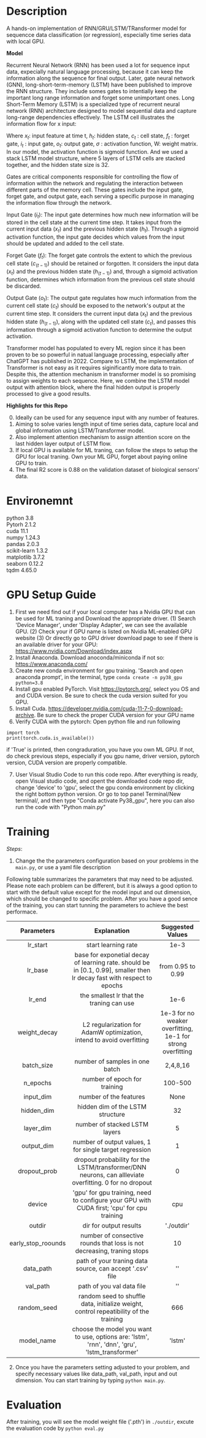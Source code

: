 # Description
A hands-on implementation of RNN/GRU/LSTM/TRansformer model for sequencce data classification (or regression), especially time series data with local GPU.

**Model**

Recurrent Neural Network (RNN) has been used a lot for sequence input data, expecially natural language processing, because it can keep the information along the sequence for final output. Later, gate neural network (GNN), long-short-term-memory (LSTM) have been published to improve the RNN structure. They include somes gates to intentially keep the important long range information and forget some unimportant ones. Long Short-Term Memory (LSTM) is a specialized type of recurrent neural network (RNN) architecture designed to model sequential data and capture long-range dependencies effectively. The LSTM cell illustrates the information flow for x input:
 
Where $x_t$: input feature at time t, $h_t$: hidden state, $c_t$  : cell state, $f_t$ : forget gate, $i_t$ : input gate, $o_t$: output gate, $σ$ : activation function, W: weight matrix. In our model, the activation function is sigmoid function. And we used a stack LSTM model structure, where 5 layers of LSTM cells are stacked together, and the hidden state size is 32.

Gates are critical components responsible for controlling the flow of information within the network and regulating the interaction between different parts of the memory cell. These gates include the input gate, forget gate, and output gate, each serving a specific purpose in managing the information flow through the network.

Input Gate ($i_t$): The input gate determines how much new information will be stored in the cell state at the current time step. It takes input from the current input data ($x_t$) and the previous hidden state ($h_t$). Through a sigmoid activation function, the input gate decides which values from the input should be updated and added to the cell state.

Forget Gate ($f_t$): The forget gate controls the extent to which the previous cell state ($c_(t-1)$) should be retained or forgotten. It considers the input data ($x_t$) and the previous hidden state ($h_(t-1)$) and, through a sigmoid activation function, determines which information from the previous cell state should be discarded.

Output Gate ($o_t$): The output gate regulates how much information from the current cell state ($c_t$) should be exposed to the network's output at the current time step. It considers the current input data ($x_t$) and the previous hidden state ($h_(t-1)$), along with the updated cell state ($c_t$), and passes this information through a sigmoid activation function to determine the output activation.

Transformer model has populated to every ML region since it has been proven to be so powerful in natual language processing, especially after ChatGPT has published in 2022. Compare to LSTM, the implementation of Transformer is not easy as it requires siginificantly more data to train. Despite this, the attention mechanism in transformer model is so promising to assign weights to each sequence. Here, we combine the LSTM model output with attention block, where the final hidden output is properly processed to give a good results.

**Highlights for this Repo**

0. Ideally can be used for any sequence input with any number of features.
1. Aiming to solve varies length input of time series data, capture local and global information using LSTM/Transformer model.
2. Also implement attention mechanism to assign attention score on the last hidden layer output of LSTM flow.
3. If local GPU is available for ML traning, can follow the steps to setup the GPU for local traning. Own your ML GPU, forget about paying online GPU to train.
4. The final R2 score is 0.88 on the validation dataset of biological sensors' data.


# Environemnt
python 3.8\
Pytorh 2.1.2\
cuda 11.1\
numpy 1.24.3\
pandas 2.0.3\
scikit-learn 1.3.2\
matplotlib 3.7.2\
seaborn 0.12.2\
tqdm 4.65.0

# GPU Setup Guide
1. First we need find out if your local computer has a Nvidia GPU that can be used for ML traning and Download the appropriate driver. (1) Search 'Device Manager', under 'Display Adapter', we can see the available GPU. (2) Check your if GPU name is listed on Nvidia ML-enabled GPU website (3) Or directly go to GPU driver download page to see if there is an available driver for your GPU: https://www.nvidia.com/Download/index.aspx
2. Install Anaconda. Download anoconda/miniconda if not so: https://www.anaconda.com/
3. Create new conda environment for gpu training. 'Search and open anaconda prompt', in the terminal, type  ```conda create -n py38_gpu python=3.8```
4. Install gpu enabled PyTorch. Visit https://pytorch.org/, select you OS and and CUDA version. Be sure to check the cuda version suited for you GPU.
5. Install Cuda. https://developer.nvidia.com/cuda-11-7-0-download-archive. Be sure to check the proper CUDA version for your GPU name
6. Verify CUDA with the pytorch: Open python file and run following
```
import torch
print(torch.cuda.is_available())
```
if 'True' is printed, then congraduration, you have you own ML GPU. If not, do check previous steps, especially if you gpu name, driver version, pytorch version, CUDA version are properly compatible.

7. User Visual Studio Code to run this code repo. After everything is ready, open Visual studio code, and opent the downloaded code repo dir, change 'device' to 'gpu', select the gpu conda environment by clicking the right bottom python version. Or go to top panel Terminal/New terminal/, and then type "Conda activate Py38_gpu", here you can also run the code with "Python main.py"

# Training
*Steps*:
1. Change the the parameters configuration based on your problems in the ```main.py```, or use a yaml file description

Following table summarizes the parameters that may need to be adjusted. Please note each problem can be different, but it is always a good option to start with the default value except for the model input and out dimension, which should be changed to specific problem. After you have a good sence of the training, you can start tunning the parameters to achieve the best performace.

| Parameters | Explanation | Suggested Values|
| :---:      | :---:       | :---:           |
| lr_start   | start learning rate | 1e-3    |
| lr_base    | base for exponetial decay of learning rate. should be in [0.1, 0.99], smaller then lr decay fast with respect to epochs | from 0.95 to 0.99|
|lr_end|the smallest lr that the traning can use | 1e-6 |
|weight_decay|L2 regularization for AdamW optimization, intend to avoid overfitting|1e-3 for no weaker overfitting, 1e-1 for strong overfitting|
|batch_size| number of samples in one batch| 2,4,8,16|
|n_epochs|number of epoch for training|100-500|
|input_dim| number of the features| None|
|hidden_dim| hidden dim of the LSTM structure| 32|
|layer_dim| number of stacked LSTM layers | 5|
|output_dim| number of output values, 1 for single target regression| 1|
|dropout_prob| dropout probability for the LSTM/transformer/DNN neurons, can allleviate overfitting. 0 for no dropout| 0|
|device| 'gpu' for gpu training, need to configure your GPU with CUDA first; 'cpu' for cpu training|cpu|
|outdir|dir for output results| './outdir'|
|early_stop_roounds|number of consective rounds that loss is not decreasing, traning stops|10|
|data_path|path of your traning data source, can accept '.csv' file|''|
|val_path| path of you val data file|''|
|random_seed|random seed to shuffle data, initialize weight, control repeatibility of the training|666|
|model_name|choose the model you want to use, options are: 'lstm', 'rnn', 'dnn', 'gru', 'lstm_transformer'|'lstm'|


2. Once you have the parameters setting adjusted to your problem, and specify necessary values like data_path, val_path, input and out dimension. You can start training by typing ```python main.py```.

# Evaluation
After training, you will see the model weight file ('.pth') in ```./outdir```, excute the evaluation code by ```python eval.py```
